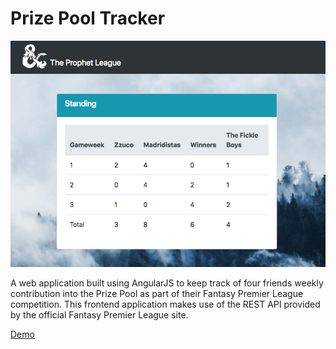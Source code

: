 # Prize Pool Tracker

![Prize Pool Tracker](prizePoolTracker.png)

A web application built using AngularJS to keep track of four friends weekly contribution into the Prize Pool as part of their Fantasy Premier League competition. This frontend application makes use of the REST API provided by the official Fantasy Premier League site. 

[Demo](https://theprophetleague.herokuapp.com/)